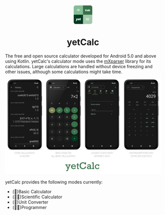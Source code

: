 <p align="center">
  <img src="./img/icons/appico.png?raw=true" alt="yetCalc Icon" width="60" height="60"/>
</p>

<h1 align="center">yetCalc</h1>

The free and open source calculator developed for Android 5.0 and above using Kotlin. yetCalc's calculator mode uses the [mXparser](https://mathparser.org/) library for its calculations. Large calculations are handled without device freezing and other issues, although some calculations might take time. 

![yetCalc About](./img/snaps/calcbrand.png)

yetCalc provides the following modes currently:

- (🔢)Basic Calculator
- (🧑‍🔬)Scientific Calculator
- (📏)Unit Converter
- (👨‍💻)Programmer
